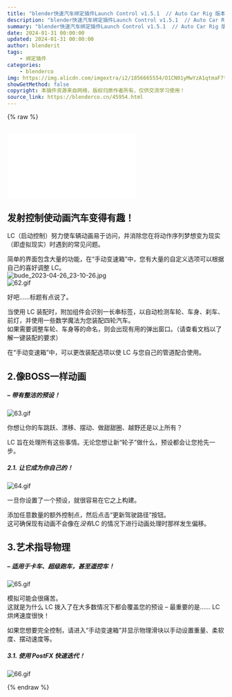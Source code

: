 ```yaml
---
title: "blender快速汽车绑定插件Launch Control v1.5.1  // Auto Car Rig 版本"
description: "blender快速汽车绑定插件Launch Control v1.5.1  // Auto Car Rig 版本"
summary: "blender快速汽车绑定插件Launch Control v1.5.1  // Auto Car Rig 版本"
date: 2024-01-31 00:00:00
updated: 2024-01-31 00:00:00
author: blenderit
tags: 
    - 绑定插件
categories:
    - blenderco
img: https://img.alicdn.com/imgextra/i2/1856665554/O1CN01yMwYzA1qtmaF7tN4C_!!1856665554.jpg
showGetMethod: false
copyright: 本插件资源来自网络，版权归原作者所有，仅供交流学习使用！
source_link: https://blenderco.cn/45954.html
---
```


{% raw %}
<h2><div id="external-video-6f2c344045" class="external-video"><iframe frameborder="0" src="//player.bilibili.com/player.html?aid=351765854&amp;bvid=BV1BR4y1B7jf&amp;cid=1005866529&amp;page=1" allowfullscreen="true"></iframe></div></h2><h2>发射控制使动画汽车变得有趣！</h2><p>LC（启动控制）努力使车辆动画易于访问，并消除您在将动作序列梦想变为现实（即虚拟现实）时遇到的常见问题。</p><p>简单的界面包含大量的功能，在“手动变速箱”中，您有大量的自定义选项可以根据自己的喜好调整 LC。<br>
<img src="https://img.alicdn.com/imgextra/i1/1856665554/O1CN01bCtPaL1qtma4ZfDdg_!!1856665554.jpg" alt="bude_2023-04-26_23-10-26.jpg"><br>
<img src="https://img.alicdn.com/imgextra/i3/1856665554/O1CN01SUPGom1qtmaL5HDM5_!!1856665554.gif" alt="62.gif"></p><p>好吧……标题有点说了。</p><p>当使用 LC 装配时，附加组件会识别一长串标签，以自动检测车轮、车身、刹车、前灯，并使用一些数学魔法为您装配四轮汽车。<br>
如果需要调整车轮、车身等的命名，则会出现有用的弹出窗口。（请查看文档以了解一键装配的要求）</p><p>在“手动变速箱”中，可以更改装配选项以使 LC 与您自己的管道配合使用。</p><h2>2.像BOSS一样动画</h2><h5>– 带有整洁的预设！</h5><p><img src="https://img.alicdn.com/imgextra/i3/1856665554/O1CN01bcXiPa1qtmaBIPAar_!!1856665554.gif" alt="63.gif"></p><p>你想让你的车跳跃、漂移、摆动、做甜甜圈、越野还是以上所有？</p><p>LC 旨在处理所有这些事情。无论您想让新“轮子”做什么，预设都会让您抢先一步。</p><h5>2.1. 让它成为你自己的！</h5><p><img src="https://img.alicdn.com/imgextra/i3/1856665554/O1CN01mdWrli1qtmaIcCt5X_!!1856665554.gif" alt="64.gif"></p><p>一旦你设置了一个预设，就很容易在它之上构建。</p><p>添加任意数量的额外控制点，然后点击“更新驾驶路径”按钮。<br>
这可确保现有动画不会像在<i>没有</i>LC 的情况下进行动画处理时那样发生偏移。</p><h2>3.艺术指导物理</h2><h5>– 适用于卡车、超级跑车，甚至遥控车！</h5><p><img src="https://img.alicdn.com/imgextra/i4/1856665554/O1CN01TvrOSb1qtmaDj3BPq_!!1856665554.gif" alt="65.gif"></p><p>模拟可能会很痛苦。<br>
这就是为什么 LC 拨入了在大多数情况下都会覆盖您的预设 – 最重要的是…… LC 烘烤速度很快！</p><p>如果您想要完全控制，请进入“手动变速箱”并显示物理滑块以手动设置重量、柔软度、摆动速度等。</p><h5>3.1. 使用 PostFX 快速迭代！</h5><p><img src="https://img.alicdn.com/imgextra/i4/1856665554/O1CN01NAngI91qtmaDj2NVP_!!1856665554.gif" alt="66.gif"></p>
<div style="display: none">blenderco</div>
{% endraw %}